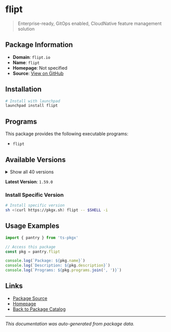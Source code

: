# flipt

> Enterprise-ready, GitOps enabled, CloudNative feature management solution

## Package Information

- **Domain**: `flipt.io`
- **Name**: `flipt`
- **Homepage**: Not specified
- **Source**: [View on GitHub](https://github.com/pkgxdev/pantry/tree/main/projects/flipt.io/package.yml)

## Installation

```bash
# Install with launchpad
launchpad install flipt
```

## Programs

This package provides the following executable programs:

- `flipt`

## Available Versions

<details>
<summary>Show all 40 versions</summary>

- `1.59.0`, `1.58.5`, `1.58.4`, `1.58.3`, `1.58.2`
- `1.58.1`, `1.58.0`, `1.57.0`, `1.56.0`, `1.55.1`
- `1.55.0`, `1.54.2`, `1.54.1`, `1.54.0`, `1.53.2`
- `1.53.1`, `1.53.0`, `1.52.2`, `1.52.1`, `1.52.0`
- `1.51.1`, `1.51.0`, `1.50.1`, `1.50.0`, `1.49.2`
- `1.49.1`, `1.49.0`, `1.48.1`, `1.48.0`, `1.47.1`
- `1.47.0`, `1.46.3`, `1.46.2`, `1.46.1`, `1.46.0`
- `1.45.2`, `1.45.1`, `1.45.0`, `1.44.1`, `1.44.0`

</details>

**Latest Version**: `1.59.0`

### Install Specific Version

```bash
# Install specific version
sh <(curl https://pkgx.sh) flipt -- $SHELL -i
```

## Usage Examples

```typescript
import { pantry } from 'ts-pkgx'

// Access this package
const pkg = pantry.flipt

console.log(`Package: ${pkg.name}`)
console.log(`Description: ${pkg.description}`)
console.log(`Programs: ${pkg.programs.join(', ')}`)
```

## Links

- [Package Source](https://github.com/pkgxdev/pantry/tree/main/projects/flipt.io/package.yml)
- [Homepage](#)
- [Back to Package Catalog](../../package-catalog.md)

---

*This documentation was auto-generated from package data.*
